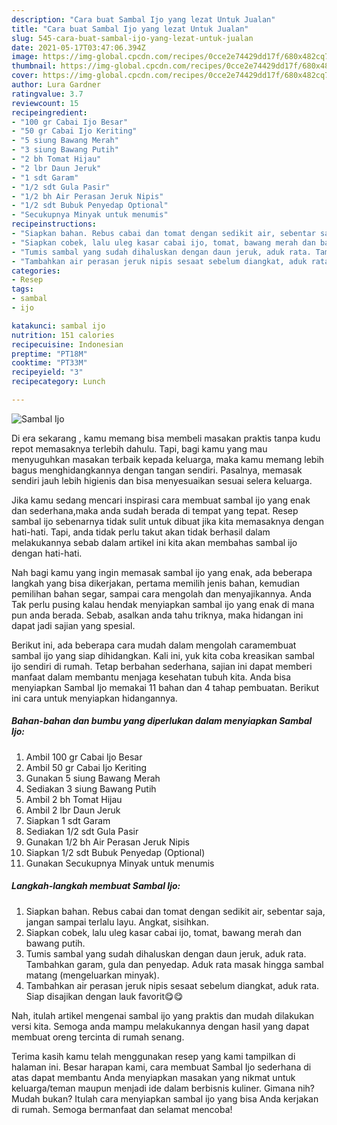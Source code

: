 ```yaml
---
description: "Cara buat Sambal Ijo yang lezat Untuk Jualan"
title: "Cara buat Sambal Ijo yang lezat Untuk Jualan"
slug: 545-cara-buat-sambal-ijo-yang-lezat-untuk-jualan
date: 2021-05-17T03:47:06.394Z
image: https://img-global.cpcdn.com/recipes/0cce2e74429dd17f/680x482cq70/sambal-ijo-foto-resep-utama.jpg
thumbnail: https://img-global.cpcdn.com/recipes/0cce2e74429dd17f/680x482cq70/sambal-ijo-foto-resep-utama.jpg
cover: https://img-global.cpcdn.com/recipes/0cce2e74429dd17f/680x482cq70/sambal-ijo-foto-resep-utama.jpg
author: Lura Gardner
ratingvalue: 3.7
reviewcount: 15
recipeingredient:
- "100 gr Cabai Ijo Besar"
- "50 gr Cabai Ijo Keriting"
- "5 siung Bawang Merah"
- "3 siung Bawang Putih"
- "2 bh Tomat Hijau"
- "2 lbr Daun Jeruk"
- "1 sdt Garam"
- "1/2 sdt Gula Pasir"
- "1/2 bh Air Perasan Jeruk Nipis"
- "1/2 sdt Bubuk Penyedap Optional"
- "Secukupnya Minyak untuk menumis"
recipeinstructions:
- "Siapkan bahan. Rebus cabai dan tomat dengan sedikit air, sebentar saja, jangan sampai terlalu layu. Angkat, sisihkan."
- "Siapkan cobek, lalu uleg kasar cabai ijo, tomat, bawang merah dan bawang putih."
- "Tumis sambal yang sudah dihaluskan dengan daun jeruk, aduk rata. Tambahkan garam, gula dan penyedap. Aduk rata masak hingga sambal matang (mengeluarkan minyak)."
- "Tambahkan air perasan jeruk nipis sesaat sebelum diangkat, aduk rata. Siap disajikan dengan lauk favorit😋😋"
categories:
- Resep
tags:
- sambal
- ijo

katakunci: sambal ijo 
nutrition: 151 calories
recipecuisine: Indonesian
preptime: "PT18M"
cooktime: "PT33M"
recipeyield: "3"
recipecategory: Lunch

---
```



![Sambal Ijo](https://img-global.cpcdn.com/recipes/0cce2e74429dd17f/680x482cq70/sambal-ijo-foto-resep-utama.jpg)

Di era  sekarang , kamu memang bisa membeli masakan praktis tanpa kudu repot memasaknya terlebih dahulu. Tapi, bagi kamu yang mau menyuguhkan masakan terbaik kepada keluarga, maka kamu memang lebih bagus menghidangkannya dengan tangan sendiri. Pasalnya, memasak sendiri jauh lebih higienis dan bisa menyesuaikan sesuai selera keluarga.

Jika kamu sedang mencari inspirasi cara membuat sambal ijo yang enak dan sederhana,maka anda sudah berada di tempat yang tepat. Resep sambal ijo  sebenarnya tidak sulit untuk dibuat jika kita memasaknya dengan hati-hati. Tapi, anda tidak perlu takut akan tidak berhasil dalam melakukannya 
sebab dalam artikel ini kita akan membahas sambal ijo dengan hati-hati.  



Nah bagi kamu yang ingin memasak sambal ijo yang enak, ada beberapa langkah yang bisa dikerjakan, pertama memilih jenis bahan, kemudian pemilihan bahan segar, sampai cara mengolah dan menyajikannya. Anda Tak perlu pusing kalau hendak menyiapkan sambal ijo yang enak di mana pun anda berada. Sebab, asalkan anda  tahu triknya, maka hidangan ini dapat jadi sajian yang spesial.

Berikut ini, ada beberapa cara mudah dalam mengolah caramembuat sambal ijo yang siap dihidangkan. Kali ini, yuk kita coba kreasikan sambal ijo sendiri di rumah. Tetap berbahan sederhana, sajian ini dapat memberi manfaat dalam membantu menjaga kesehatan tubuh kita. Anda bisa menyiapkan Sambal Ijo memakai 11 bahan dan 4 tahap pembuatan. Berikut ini cara untuk menyiapkan hidangannya.

<!--inarticleads1-->

##### Bahan-bahan dan bumbu yang diperlukan dalam menyiapkan Sambal Ijo:

1. Ambil 100 gr Cabai Ijo Besar
1. Ambil 50 gr Cabai Ijo Keriting
1. Gunakan 5 siung Bawang Merah
1. Sediakan 3 siung Bawang Putih
1. Ambil 2 bh Tomat Hijau
1. Ambil 2 lbr Daun Jeruk
1. Siapkan 1 sdt Garam
1. Sediakan 1/2 sdt Gula Pasir
1. Gunakan 1/2 bh Air Perasan Jeruk Nipis
1. Siapkan 1/2 sdt Bubuk Penyedap (Optional)
1. Gunakan Secukupnya Minyak untuk menumis




<!--inarticleads2-->

##### Langkah-langkah membuat Sambal Ijo:

1. Siapkan bahan. Rebus cabai dan tomat dengan sedikit air, sebentar saja, jangan sampai terlalu layu. Angkat, sisihkan.
1. Siapkan cobek, lalu uleg kasar cabai ijo, tomat, bawang merah dan bawang putih.
1. Tumis sambal yang sudah dihaluskan dengan daun jeruk, aduk rata. Tambahkan garam, gula dan penyedap. Aduk rata masak hingga sambal matang (mengeluarkan minyak).
1. Tambahkan air perasan jeruk nipis sesaat sebelum diangkat, aduk rata. Siap disajikan dengan lauk favorit😋😋




Nah, itulah artikel mengenai  sambal ijo  yang praktis dan mudah dilakukan versi kita. Semoga anda mampu melakukannya dengan hasil yang dapat membuat oreng tercinta di rumah senang. 

Terima kasih kamu telah menggunakan resep yang kami tampilkan di halaman ini. Besar harapan kami, cara membuat  Sambal Ijo sederhana di atas dapat membantu Anda menyiapkan masakan yang nikmat untuk keluarga/teman maupun menjadi ide dalam berbisnis kuliner. Gimana nih? Mudah bukan? Itulah cara menyiapkan sambal ijo yang bisa Anda kerjakan di rumah. Semoga bermanfaat dan selamat mencoba!

